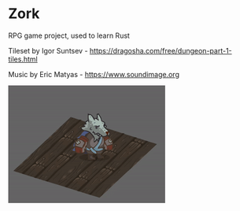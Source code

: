 # Zork

RPG game project, used to learn Rust 

Tileset by Igor Suntsev - https://dragosha.com/free/dungeon-part-1-tiles.html

Music by Eric Matyas - https://www.soundimage.org

![Animation](https://github.com/loicguillois/zork/raw/main/screenshots/animation.gif)
